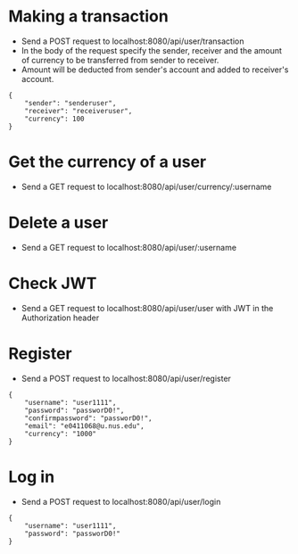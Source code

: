 # Making a transaction
- Send a POST request to localhost:8080/api/user/transaction
- In the body of the request specify the sender, receiver and the amount of currency to be transferred from sender to receiver.
- Amount will be deducted from sender's account and added to receiver's account.
```
{
    "sender": "senderuser",
    "receiver": "receiveruser",
    "currency": 100
}
```

# Get the currency of a user
- Send a GET request to localhost:8080/api/user/currency/:username

# Delete a user
- Send a GET request to localhost:8080/api/user/:username

# Check JWT
- Send a GET request to localhost:8080/api/user/user with JWT in the Authorization header

# Register
- Send a POST request to localhost:8080/api/user/register
```
{
    "username": "user1111",
    "password": "passworD0!",
    "confirmpassword": "passworD0!",
    "email": "e0411068@u.nus.edu",
    "currency": "1000"
}
```
# Log in
- Send a POST request to localhost:8080/api/user/login
```
{
    "username": "user1111",
    "password": "passworD0!"
}
```